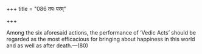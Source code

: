 +++
title = "086 तपः परम्"

+++

Among the six aforesaid actions, the performance of ‘Vedic Acts’ should be regarded as the most efficacious for bringing about happiness in this world and as well as after death.—(80)